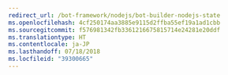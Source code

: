 ```yaml
---
redirect_url: /bot-framework/nodejs/bot-builder-nodejs-state
ms.openlocfilehash: 4cf250174aa3885e9115d2ffba55ef19a1ad1cbb
ms.sourcegitcommit: f576981342fb3361216675815714e24281e20ddf
ms.translationtype: HT
ms.contentlocale: ja-JP
ms.lasthandoff: 07/18/2018
ms.locfileid: "39300665"
---
```

